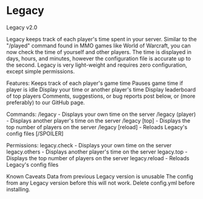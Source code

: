 # Legacy
Legacy v2.0

Legacy keeps track of each player's time spent in your server.  Similar to the "/played" command found in MMO games like World of Warcraft, you can now check the time of yourself and other players.  The time is displayed in days, hours, and minutes, however the configuration file is accurate up to the second.  Legacy is very light-weight and requires zero configuration, except simple permissions.

Features:
Keeps track of each player's game time
Pauses game time if player is idle
Display your time or another player's time
Display leaderboard of top players
Comments, suggestions, or bug reports post below, or (more preferably) to our GitHub page.

Commands:
/legacy - Displays your own time on the server
/legacy (player) - Displays another player's time on the server
/legacy [top] - Displays the top number of players on the server
/legacy [reload] - Reloads Legacy's config files
[/SPOILER]

Permissions:
legacy.check - Displays your own time on the server
legacy.others - Displays another player's time on the server
legacy.top - Displays the top number of players on the server
legacy.reload - Reloads Legacy's config files

Known Caveats
Data from previous Legacy version is unusable
The config from any Legacy version  before this will not work. Delete config.yml before installing.
